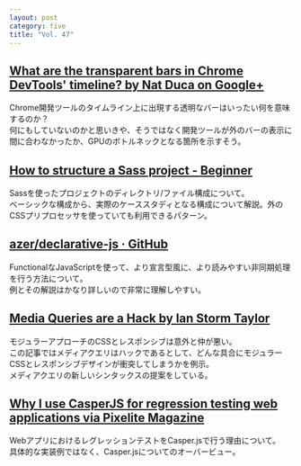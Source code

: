 ```yaml
---
layout: post
category: five
title: "Vol. 47"
---
```


## [What are the transparent bars in Chrome DevTools' timeline? by Nat Duca on Google+](https://plus.google.com/app/basic/stream/z12mvv0q2li2gzd2122msliauuupepx3q)

Chrome開発ツールのタイムライン上に出現する透明なバーはいったい何を意味するのか？  
何にもしていないのかと思いきや、そうではなく開発ツールが外のバーの表示に間に合わなかったか、GPUのボトルネックとなる箇所を示すそう。

## [How to structure a Sass project - Beginner](http://thesassway.com/beginner/how-to-structure-a-sass-project)

Sassを使ったプロジェクトのディレクトリ/ファイル構成について。  
ベーシックな構成から、実際のケーススタディとなる構成について解説。外のCSSプリプロセッサを使っていても利用できるパターン。

## [azer/declarative-js · GitHub](https://github.com/azer/declarative-js)

FunctionalなJavaScriptを使って、より宣言型風に、より読みやすい非同期処理を行う方法について。  
例とその解説はかなり詳しいので非常に理解しやすい。

## [Media Queries are a Hack by Ian Storm Taylor](http://ianstormtaylor.com/media-queries-are-a-hack/)

モジュラーアプローチのCSSとレスポンシブは意外と仲が悪い。  
この記事ではメディアクエリはハックであるとして、どんな具合にモジュラーCSSとレスポンシブデザインが衝突してしまうかを例示。  
メディアクエリの新しいシンタックスの提案をしている。

## [Why I use CasperJS for regression testing web applications via Pixelite Magazine](http://www.pixelite.co.nz/article/why-i-use-casperjs-regression-testing-web-applications)

WebアプリにおけるレグレッションテストをCasper.jsで行う理由について。  
具体的な実装例ではなく、Casper.jsについてのオーバービュー。